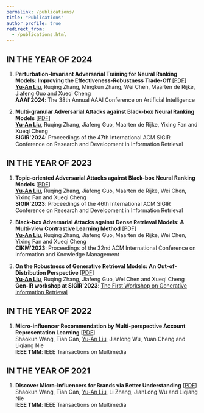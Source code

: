 ```yaml
---
permalink: /publications/
title: "Publications"
author_profile: true
redirect_from: 
  - /publications.html
---
```


IN THE YEAR OF 2024
------
1. **Perturbation-Invariant Adversarial Training for Neural Ranking Models: Improving the Effectiveness-Robustness Trade-Off** 
[[PDF](https://ojs.aaai.org/index.php/AAAI/article/view/28730/29409)] <br>
<ins>**Yu-An Liu**</ins>, Ruqing Zhang, Mingkun Zhang, Wei Chen, Maarten de Rijke, Jiafeng Guo and Xueqi Cheng <br>
**AAAI'2024**: The 38th Annual AAAI Conference on Artificial Intelligence

2. **Multi-granular Adversarial Attacks against Black-box Neural Ranking Models** 
[[PDF](http://arxiv.org/abs/2404.01574)] <br>
<ins>**Yu-An Liu**</ins>, Ruqing Zhang, Jiafeng Guo, Maarten de Rijke, Yixing Fan and Xueqi Cheng <br>
**SIGIR'2024**: Proceedings of the 47th International ACM SIGIR Conference on Research and Development in Information Retrieval

IN THE YEAR OF 2023
------
1. **Topic-oriented Adversarial Attacks against Black-box Neural Ranking Models** 
[[PDF](https://dl.acm.org/doi/pdf/10.1145/3539618.3591777)] <br>
<ins>**Yu-An Liu**</ins>, Ruqing Zhang, Jiafeng Guo, Maarten de Rijke, Wei Chen, Yixing Fan and Xueqi Cheng <br>
**SIGIR'2023**: Proceedings of the 46th International ACM SIGIR Conference on Research and Development in Information Retrieval

2. **Black-box Adversarial Attacks against Dense Retrieval Models: A Multi-view Contrastive Learning Method** 
[[PDF](https://dl.acm.org/doi/pdf/10.1145/3583780.3614793)] <br>
<ins>**Yu-An Liu**</ins>, Ruqing Zhang, Jiafeng Guo, Maarten de Rijke, Wei Chen, Yixing Fan and Xueqi Cheng <br>
**CIKM'2023**: Proceedings of the 32nd ACM International Conference on Information and Knowledge Management


3. **On the Robustness of Generative Retrieval Models: An Out-of-Distribution Perspective** 
[[PDF](https://arxiv.org/pdf/2306.12756)] <br>
<ins>**Yu-An Liu**</ins>, Ruqing Zhang, Jiafeng Guo, Wei Chen and Xueqi Cheng <br>
**Gen-IR workshop at SIGIR'2023**: [The First Workshop on Generative Information Retrieval](https://coda.io/@sigir/gen-ir)

IN THE YEAR OF 2022
------
1. **Micro-influencer Recommendation by Multi-perspective Account Representation Learning** 
[[PDF](https://ieeexplore.ieee.org/stamp/stamp.jsp?tp=&arnumber=9712372)] <br>
Shaokun Wang, Tian Gan, <ins>Yu-An Liu</ins>, Jianlong Wu, Yuan Cheng and Liqiang Nie <br>
**IEEE TMM**: IEEE Transactions on Multimedia

IN THE YEAR OF 2021
------
1. **Discover Micro-Influencers for Brands via Better Understanding** 
[[PDF](https://ieeexplore.ieee.org/stamp/stamp.jsp?tp=&arnumber=9454334)] <br>
Shaokun Wang, Tian Gan, <ins>Yu-An Liu</ins>, Li Zhang, JianLong Wu and Liqiang Nie <br>
**IEEE TMM**: IEEE Transactions on Multimedia
